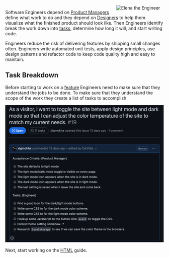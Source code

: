 <img src="/assets/images/elena-the-engineer-slim.png" alt="Elena the Engineer" style="width: 30%; float: right;" />

Software Engineers depend on [Product Managers][product-manager] define what
work to do and they depend on [Designers][designer] to help them visualize what
the finished product should look like. Then Engineers identify break the work
down into [tasks](#task-breakdown), determine how long it will, and start writing code.

Engineers reduce the risk of delivering features by shipping small changes often.
Engineers write automated unit tests, apply design principles, use design patterns
and refactor code to keep code quality high and easy to maintain.

## Task Breakdown

Before starting to work on a [feature][user-story] Engineers need to make sure
that they understand the jobs to be done. To make sure that they understand the
scope of the work they create a list of tasks to accomplish.

<img src="/assets/images/task-breakdown.png" alt="Task Breakdown" />

Next, start working on the [HTML][html] guide.

[designer]: /plus-plus/roles/designer.html
[html]: /plus-plus/guides/html.html
[product-manager]: /plus-plus/roles/product-manager.html
[project]: /plus-plus/project.html
[user-story]: /plus-plus/roles/product-manager.html#user-stories
